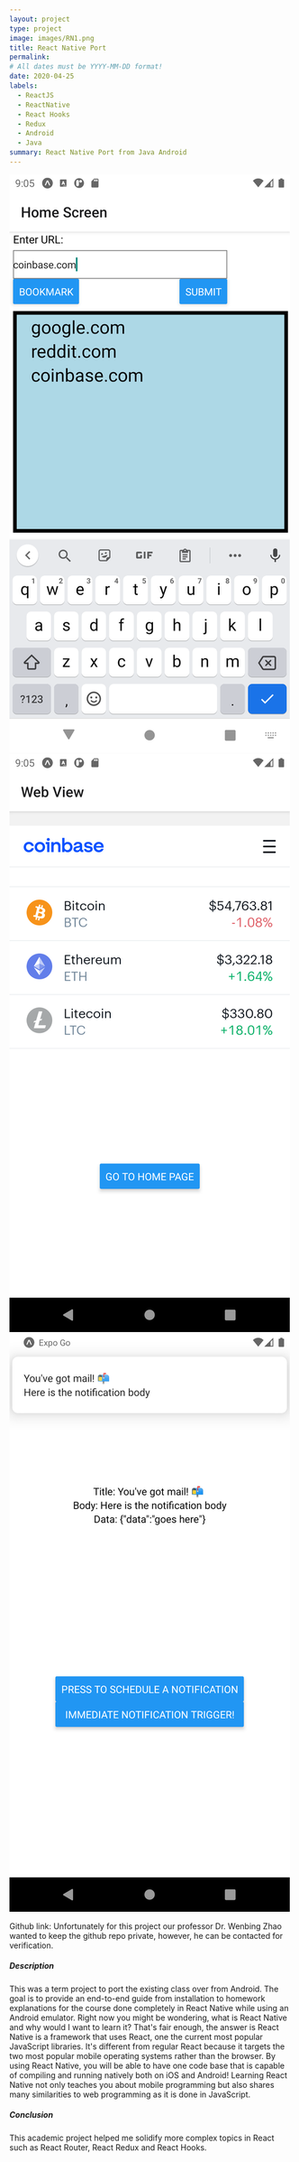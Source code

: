 ```yaml
---
layout: project
type: project
image: images/RN1.png
title: React Native Port
permalink:
# All dates must be YYYY-MM-DD format!
date: 2020-04-25
labels:
  - ReactJS
  - ReactNative
  - React Hooks
  - Redux
  - Android
  - Java
summary: React Native Port from Java Android
---
```


<div class="ui small rounded images">
  <img src="../images/Screenshot_1620176728.png">
  <img src="../images/Screenshot_1620176742.png">
  <img src="../images/Screenshot_1620260519.png">
</div>

Github link: Unfortunately for this project our professor Dr. Wenbing Zhao wanted to keep the github repo private, however, he can be contacted for verification.

<h5>Description</h5>
This was a term project to port the existing class over from Android. The goal is to provide an end-to-end guide from installation to homework explanations for the course done completely in React Native while using an Android emulator.
Right now you might be wondering, what is React Native and why would I want to learn it? That's fair enough, the answer is React Native is a framework that uses React, one the current most popular JavaScript libraries. It's different from regular React because it targets the two most popular mobile operating systems rather than the browser. By using React Native, you will be able to have one code base that is capable of compiling and running natively both on iOS and Android! Learning React Native not only teaches you about mobile programming but also shares many similarities to web programming as it is done in JavaScript.
<h5>Conclusion</h5>
This academic project helped me solidify more complex topics in React such as React Router, React Redux and React Hooks.

